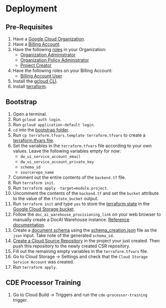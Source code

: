 # Deployment

## Pre-Requisites

1. Have a [Google Cloud Organization](https://cloud.google.com/resource-manager/docs/creating-managing-organization).
1. Have a [Billing Account](https://cloud.google.com/billing/docs/how-to/manage-billing-account).
1. Have the following [roles](https://cloud.google.com/iam/docs/roles-overview) in your Organization:
    * [Organization Administrator](https://cloud.google.com/iam/docs/understanding-roles#resourcemanager.organizationAdmin)
    * [Organization Policy Administrator](https://cloud.google.com/resource-manager/docs/access-control-org#orgpolicy.policyAdmin)
    * [Project Creator](https://cloud.google.com/iam/docs/understanding-roles#resourcemanager.projectCreator)
1. Have the following roles on your Billing Account:
    * [Billing Account User](https://cloud.google.com/billing/docs/how-to/billing-access#overview-of-cloud-billing-roles-in-cloud-iam)
1. Install the [gcloud CLI](https://cloud.google.com/sdk/docs/install).
1. Install [terraform](https://developer.hashicorp.com/terraform/downloads).

## Bootstrap

1. Open a terminal.
1. Run `gcloud auth login`.
1. Run `gcloud application-default login`.
1. `cd` into the [bootstrap folder](../infra/deployment/terraform/bootstrap).
1. Run `cp terraform.tfvars.template terraform.tfvars` to create a [terraform.tfvars file](infra/deployment/terraform/bootstrap).
1. Set the variables in the `terraform.tfvars` file according to your own values. Leave the following variables empty for now:
    * `dw_ui_service_account_email`
    * `dw_ui_service_account_private_key`
    * `schema_id` 
    * `sourcerepo_name`
1. Comment out the entire contents of the `backend.tf` file.
1. Run `terraform init`.
1. Run `terraform apply -target=module.project`.
1. Uncomment the contents of the `backend.tf` and set the `bucket` attribute to the value of the `tfstate_bucket` output.
1. Run `terraform init` and type `yes` to store the [terraform state](https://developer.hashicorp.com/terraform/language/state) in the [Google Cloud Storage bucket](https://developer.hashicorp.com/terraform/language/settings/backends/gcs). 
1. Follow the `doc_ai_warehouse_provisioning_link` on your web browser to manually create a DocAI Warehouse instance. [Reference documentation](https://cloud.google.com/document-warehouse/docs/quickstart#provision-cloud-console).
1. Create a [document schema](https://cloud.google.com/document-warehouse/docs/manage-document-schemas) using the [schema_creation.json](./data/schema_creation.json) file as the `json` input. Take note of the generated `schema_id`.
1. [Create a Cloud Source Repository](https://cloud.google.com/source-repositories/docs/creating-an-empty-repository#gcloud) in the project your just created. Then push this repository to the newly created CSR repository.
1. Fill out the remaining empty variables in the `terraform.tfvars` file.
1. Go to Cloud Storage -> Settings and check that the `Cloud Storage Service Account` was created.
1. Run `terraform apply`.

## CDE Processor Training

1. Go to Cloud Build -> Triggers and run the `cde-processor-training` trigger.
